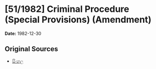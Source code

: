 # [51/1982] Criminal Procedure (Special Provisions) (Amendment)

**Date:** 1982-12-30

## Original Sources

- [සිංහල](https://documents.gov.lk/view/acts/1982/12/51-1982_S.pdf)
